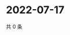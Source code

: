 # 2022-07-17

共 0 条

<!-- BEGIN WEIBO -->
<!-- 最后更新时间 Sun Jul 17 2022 07:14:59 GMT+0800 (China Standard Time) -->

<!-- END WEIBO -->
